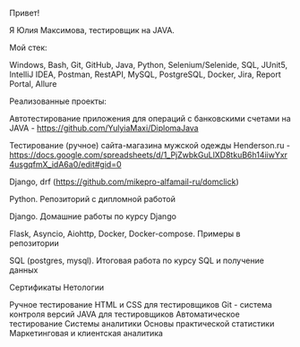Привет!

Я Юлия Максимова, тестировщик на JAVA.

Мой стек:

Windows, Bash, Git, GitHub, Java, Python, Selenium/Selenide, SQL, JUnit5, IntelliJ IDEA, Postman, RestAPI, MySQL, PostgreSQL, Docker, Jira, Report Portal, Allure

Реализованные проекты:

Автотестирование приложения для операций с банковскими счетами на JAVA - https://github.com/YulyiaMaxi/DiplomaJava

Тестирование (ручное) сайта-магазина мужской одежды Henderson.ru - https://docs.google.com/spreadsheets/d/1_PjZwbkGuLlXD8tkuB6h14iiwYxr4usgqfmX_idA6a0/edit#gid=0


Django, drf (https://github.com/mikepro-alfamail-ru/domclick)

Python. Репозиторий с дипломной работой

Django. Домашние работы по курсу Django

Flask, Asyncio, Aiohttp, Docker, Docker-compose. Примеры в репозитории

SQL (postgres, mysql). Итоговая работа по курсу SQL и получение данных

Сертификаты Нетологии

Ручное тестирование
HTML и CSS для тестировщиков
Git - система контроля версий
JAVA для тестировщиков
Автоматическое тестирование
Системы аналитики
Основы практической статистики
Маркетинговая и клиентская аналитика

